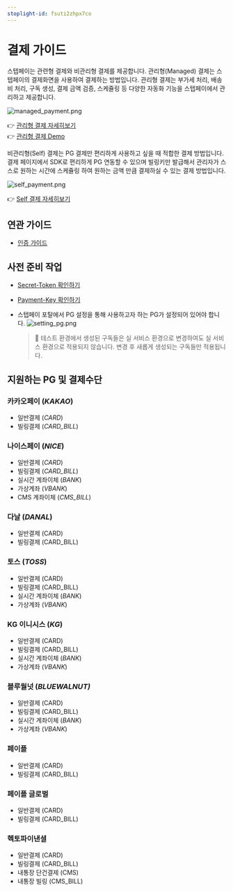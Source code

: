 ```yaml
---
stoplight-id: fsuti2zhpx7co
---
```


# 결제 가이드

스텝페이는 관련형 결제와 비관리형 결제를 제공합니다.
관리형(Managed) 결제는 스텝페이의 결제화면을 사용하여 결제하는 방법입니다. 
관리형 결제는 부가세 처리, 배송비 처리, 구독 생성, 결제 금액 검증, 스케쥴링 등 다양한 자동화 기능을 스텝페이에서 관리하고 제공합니다.

![managed_payment.png](https://dev-vercel-dev-steppaykr.vercel.app/api/localize?dir=07_payment&name=managed_payment.png)

  👉 [관리형 결제 자세히보기](./07-1_Managed_결제.md)  
  👉 [관리형 결제 Demo](https://api.steppay.kr/api/public/orders/test)

비관리형(Self) 결제는 PG 결제만 편리하게 사용하고 싶을 때 적합한 결제 방법입니다. 
결제 페이지에서 SDK로 편리하게 PG 연동할 수 있으며 빌링키만 발급해서 관리자가 스스로 원하는 시간에 스케쥴링 하여 원하는 금액 만큼 결제하실 수 있는 결제 방법입니다. 

![self_payment.png](https://dev-vercel-dev-steppaykr.vercel.app/api/localize?dir=07_payment&name=self_payment.png)

  👉 [Self 결제 자세히보기](./07-2_Self_결제.md)

## 연관 가이드

- [인증 가이드](./01_인증.md)

## 사전 준비 작업

- [Secret-Token 확인하기](./01_인증.md#1-secret-token)
- [Payment-Key 확인하기](./01_인증.md#2-payment-key)
- 스텝페이 포탈에서 PG 설정을 통해 사용하고자 하는 PG가 설정되어 있어야 합니다.
  ![setting_pg.png](https://dev-vercel-dev-steppaykr.vercel.app/api/localize?dir=01_auth&name=setting_pg.png)

  > 🚨 테스트 환경에서 생성된 구독들은 실 서비스 환경으로 변경하여도 실 서비스 환경으로 적용되지 않습니다. 변경 후 새롭게 생성되는 구독들만 적용됩니다.

## 지원하는 PG 및 결제수단

### 카카오페이 (*KAKAO*)

- 일반결제 (*CARD*)
- 빌링결제 (*CARD_BILL*)

### 나이스페이 (*NICE*)

- 일반결제 (*CARD*)
- 빌링결제 (*CARD_BILL*)
- 실시간 계좌이체 (*BANK*)
- 가상계좌 (*VBANK*)
- CMS 계좌이체 (*CMS_BILL*)

### 다날 (*DANAL*)

- 일반결제 (CARD)
- 빌링결제 (CARD_BILL)

### 토스 (*TOSS*)

- 일반결제 (CARD)
- 빌링결제 (CARD_BILL)
- 실시간 계좌이체 (*BANK*)
- 가상계좌 (*VBANK*)

### KG 이니시스 (*KG*)

- 일반결제 (CARD)
- 빌링결제 (CARD_BILL)
- 실시간 계좌이체 (*BANK*)
- 가상계좌 (*VBANK*)

### 블루월넛 (*BLUEWALNUT)*

- 일반결제 (CARD)
- 빌링결제 (CARD_BILL)
- 실시간 계좌이체 (*BANK*)
- 가상계좌 (*VBANK*)

### 페이플

- 일반결제 (CARD)
- 빌링결제 (CARD_BILL)

### 페이플 글로벌

- 일반결제 (CARD)
- 빌링결제 (CARD_BILL)

### 헥토파이낸셜

- 일반결제 (CARD)
- 빌링결제 (CARD_BILL)
- 내통장 단건결제 (CMS)
- 내통장 빌링 (CMS_BILL)

